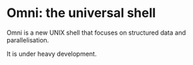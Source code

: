 Omni: the universal shell
===========================

Omni is a new UNIX shell that focuses on structured data and parallelisation.

It is under heavy development.
